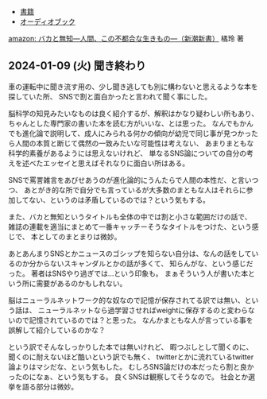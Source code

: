 - [書籍](%E6%9B%B8%E7%B1%8D)
- [オーディオブック](%E3%82%AA%E3%83%BC%E3%83%87%E3%82%A3%E3%82%AA%E3%83%96%E3%83%83%E3%82%AF)

[amazon: バカと無知―人間、この不都合な生きもの―（新潮新書）](https://amzn.to/3H9wkvk) 橘玲 著

## 2024-01-09 (火) 聞き終わり

車の運転中に聞き流す用の、少し聞き逃しても別に構わないと思えるような本を探していた所、
SNSで割と面白かったと言われて聞く事にした。

脳科学の知見みたいなものは良く紹介するが、解釈はかなり疑わしい所もあり、ちゃんとした専門家の書いた本を読む方がいいな、とは思った。
なんでもかんでも進化論で説明して、成人にみられる何かの傾向が幼児で同じ事が見つかったら人間の本質と断じて偶然の一致みたいな可能性は考えない、
あまりまともな科学的素養があるようには思えないけれど、
単なるSNS論についての自分の考えを述べたエッセイと思えばそれなりに面白い所はある。

SNSで罵詈雑言をあびせあうのが進化論的にうんたらで人間の本性だ、と言いつつ、
あとがき的な所で自分でも言っているが大多数のまともな人はそれらに参加してない、というのは矛盾しているのでは？という気もする。

また、バカと無知というタイトルも全体の中では割と小さな範囲だけの話で、
雑誌の連載を適当にまとめて一番キャッチーそうなタイトルをつけた、という感じで、
本としてのまとまりは微妙。

あとあんまりSNSとかニュースのゴシップを知らない自分は、なんの話をしているのか分からないスキャンダルとかの話が多くて、
知らんがな、という感じだった。
著者はSNSやり過ぎでは…という印象も。
まぁそういう人が書いた本という所に需要があるのかもしれない。

脳はニューラルネットワーク的な奴なので記憶が保存されてる訳では無い、という話は、
ニューラルネットなら過学習させればweightに保存するのと変わらないので記憶されているのでは？と思った。
なんかまともな人が言っている事を誤解して紹介しているのかな？

という訳でそんなしっかりした本では無いけれど、
暇つぶしとして聞くのに、聞くのに耐えないほど酷いという訳でも無く、
twitterとかに流れているtwitter論よりはマシだな、という気もした。
むしろSNS論だけの本だったら割と良かったのになぁ、という気もする。
良くSNSは観察してそうなので。
社会とか選挙を語る部分は微妙。